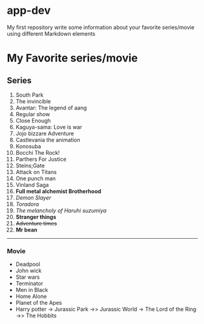 # app-dev
My first repository
write some information about your favorite series/movie using different Markdown elements

# My Favorite series/movie
## Series
1. South Park
2. The invincible
3. Avantar: The legend of aang
4. Regular show
5. Close Enough
6. Kaguya-sama: Love is war
7. Jojo bizzare Adventure
8. Castlevania the animation
9. Konosuba
10. Bocchi The Rock!
1. Parthers For Justice
1. Steins;Gate
1. Attack on Titans
1. One punch man
1. Vinland Saga
1. **Full metal alchemist Brotherhood**
1. *Demon Slayer*
1. _Toradora_
1. *The melancholy of Haruhi suzumiya*
1. __Stranger things__
1. ~~Adventure times~~
1. **Mr bean**

---

### Movie
- Deadpool
- John wick
- Star wars
- Terminator
- Men in Black
- Home Alone
- Planet of the Apes
- Harry potter
-> Jurassic Park
->> Jurassic World
-> The Lord of the Ring
->> The Hobbits
